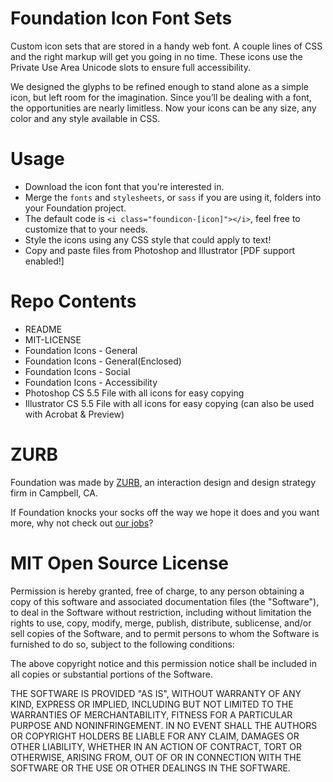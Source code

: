Foundation Icon Font Sets
=========================
Custom icon sets that are stored in a handy web font. A couple lines of CSS and the right markup will get you going in no time. These icons use the Private Use Area Unicode slots to ensure full accessibility.

We designed the glyphs to be refined enough to stand alone as a simple icon, but left room for the imagination. Since you’ll be dealing with a font, the opportunities are nearly limitless. Now your icons can be any size, any color and any style available in CSS.

Usage
=====
* Download the icon font that you're interested in.
* Merge the `fonts` and `stylesheets`, or `sass` if you are using it, folders into your Foundation project.
* The default code is `<i class="foundicon-[icon]"></i>`, feel free to customize that to your needs.
* Style the icons using any CSS style that could apply to text!
* Copy and paste files from Photoshop and Illustrator [PDF support enabled!]

Repo Contents
=============
* README
* MIT-LICENSE
* Foundation Icons - General
* Foundation Icons - General(Enclosed)
* Foundation Icons - Social
* Foundation Icons - Accessibility
* Photoshop CS 5.5 File with all icons for easy copying
* Illustrator CS 5.5 File with all icons for easy copying (can also be used with Acrobat & Preview)

ZURB
====
Foundation was made by [ZURB](http://www.zurb.com), an interaction design and design strategy firm in Campbell, CA.

If Foundation knocks your socks off the way we hope it does and you want more, why not check out [our jobs](http://www.zurb.com/talent/jobs)?

MIT Open Source License
=======================
Permission is hereby granted, free of charge, to any person obtaining a copy of this software and associated documentation files (the "Software"), to deal in the Software without restriction, including without limitation the rights to use, copy, modify, merge, publish, distribute, sublicense, and/or sell copies of the Software, and to permit persons to whom the Software is furnished to do so, subject to the following conditions:

The above copyright notice and this permission notice shall be included in all copies or substantial portions of the Software.

THE SOFTWARE IS PROVIDED "AS IS", WITHOUT WARRANTY OF ANY KIND, EXPRESS OR IMPLIED, INCLUDING BUT NOT LIMITED TO THE WARRANTIES OF MERCHANTABILITY, FITNESS FOR A PARTICULAR PURPOSE AND NONINFRINGEMENT. IN NO EVENT SHALL THE AUTHORS OR COPYRIGHT HOLDERS BE LIABLE FOR ANY CLAIM, DAMAGES OR OTHER LIABILITY, WHETHER IN AN ACTION OF CONTRACT, TORT OR OTHERWISE, ARISING FROM, OUT OF OR IN CONNECTION WITH THE SOFTWARE OR THE USE OR OTHER DEALINGS IN THE SOFTWARE.
